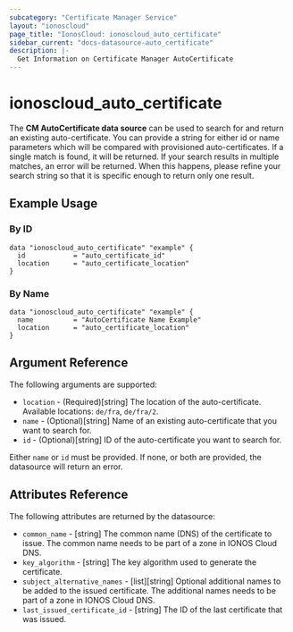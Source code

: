 ```yaml
---
subcategory: "Certificate Manager Service"
layout: "ionoscloud"
page_title: "IonosCloud: ionoscloud_auto_certificate"
sidebar_current: "docs-datasource-auto_certificate"
description: |-
  Get Information on Certificate Manager AutoCertificate
---
```


# ionoscloud_auto_certificate

The **CM AutoCertificate data source** can be used to search for and return an existing auto-certificate.
You can provide a string for either id or name parameters which will be compared with provisioned auto-certificates.
If a single match is found, it will be returned. If your search results in multiple matches, an error will be returned.
When this happens, please refine your search string so that it is specific enough to return only one result.

## Example Usage

### By ID
```hcl
data "ionoscloud_auto_certificate" "example" {
  id			= "auto_certificate_id"
  location      = "auto_certificate_location"
}
```

### By Name
```hcl
data "ionoscloud_auto_certificate" "example" {
  name			= "AutoCertificate Name Example"
  location      = "auto_certificate_location"
}
```

## Argument Reference

The following arguments are supported:

* `location` - (Required)[string] The location of the auto-certificate. Available locations: `de/fra`, `de/fra/2`.
* `name` - (Optional)[string] Name of an existing auto-certificate that you want to search for.
* `id` - (Optional)[string] ID of the auto-certificate you want to search for.

Either `name` or `id` must be provided. If none, or both are provided, the datasource will return an error.

## Attributes Reference

The following attributes are returned by the datasource:

* `common_name` - [string] The common name (DNS) of the certificate to issue. The common name needs to be part of a zone in IONOS Cloud DNS.
* `key_algorithm` - [string] The key algorithm used to generate the certificate.
* `subject_alternative_names` - [list][string] Optional additional names to be added to the issued certificate. The additional names needs to be part of a zone in IONOS Cloud DNS.
* `last_issued_certificate_id` - [string] The ID of the last certificate that was issued.